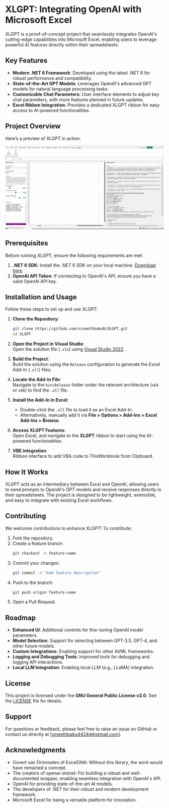 # XLGPT: Integrating OpenAI with Microsoft Excel

XLGPT is a proof-of-concept project that seamlessly integrates OpenAI's cutting-edge capabilities into Microsoft Excel, enabling users to leverage powerful AI features directly within their spreadsheets.

## Key Features

- **Modern .NET 6 Framework**: Developed using the latest .NET 6 for robust performance and compatibility.
- **State-of-the-Art GPT Models**: Leverages OpenAI's advanced GPT models for natural language processing tasks.
- **Customizable Chat Parameters**: User interface elements to adjust key chat parameters, with more features planned in future updates.
- **Excel Ribbon Integration**: Provides a dedicated XLGPT ribbon for easy access to AI-powered functionalities.

## Project Overview

Here’s a preview of XLGPT in action:

![XLGPT Screenshot](Assets/UIImage.JPG)


## Prerequisites

Before running XLGPT, ensure the following requirements are met:

1. **.NET 6 SDK**: Install the .NET 6 SDK on your local machine. [Download here](https://dotnet.microsoft.com/download).
2. **OpenAI API Token**: If connecting to OpenAI's API, ensure you have a valid OpenAI API key.

## Installation and Usage

Follow these steps to set up and use XLGPT:

1. **Clone the Repository**:  
   ```bash
   git clone https://github.com/vineethbabuR/XLGPT.git
   cd XLGPT
   ```

2. **Open the Project in Visual Studio**:  
   Open the solution file (`.sln`) using [Visual Studio 2022](https://visualstudio.microsoft.com/vs/).

3. **Build the Project**:  
   Build the solution using the `Release` configuration to generate the Excel Add-In (`.xll`) files.

4. **Locate the Add-In File**:  
   Navigate to the `bin\Release` folder under the relevant architecture (`x64` or `x86`) to find the `.xll` file.

5. **Install the Add-In in Excel**:  
   - Double-click the `.xll` file to load it as an Excel Add-In.  
   - Alternatively, manually add it via **File > Options > Add-Ins > Excel Add-Ins > Browse**.

6. **Access XLGPT Features**:  
   Open Excel, and navigate to the **XLGPT** ribbon to start using the AI-powered functionalities.

7. **VBE integration**:  
    Ribbon interface to add VBA code to ThisWorkbook from Clipboard.

## How It Works

XLGPT acts as an intermediary between Excel and OpenAI, allowing users to send prompts to OpenAI's GPT models and receive responses directly in their spreadsheets. The project is designed to be lightweight, extensible, and easy to integrate with existing Excel workflows.

## Contributing

We welcome contributions to enhance XLGPT! To contribute:

1. Fork the repository.
2. Create a feature branch:
   ```bash
   git checkout -b feature-name
   ```
3. Commit your changes:
   ```bash
   git commit -m "Add feature description"
   ```
4. Push to the branch:
   ```bash
   git push origin feature-name
   ```
5. Open a Pull Request.

## Roadmap

- **Enhanced UI**: Additional controls for fine-tuning OpenAI model parameters.
- **Model Selection**: Support for selecting between GPT-3.5, GPT-4, and other future models.
- **Custom Integrations**: Enabling support for other AI/ML frameworks.
- **Logging and Debugging Tools**: Improved tools for debugging and logging API interactions.
- **Local LLM Integration**: Enabling local LLM (e.g., LLaMA) integration.

## License

This project is licensed under the **GNU General Public License v3.0**. See the [LICENSE](LICENSE) file for details.

## Support

For questions or feedback, please feel free to raise an issue on GitHub or contact us directly at [vineethbabu4424@hotmail.com].

## Acknowledgments

- Govert van Drimmelen of ExcelDNA: Without this library, the work would have remained a concept.
- The creators of openai-dotnet: For building a robust and well-documented wrapper, enabling seamless integration with OpenAI's API.
- OpenAI for providing state-of-the-art AI models.
- The developers of .NET for their robust and modern development framework.
- Microsoft Excel for being a versatile platform for innovation.
